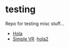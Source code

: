 # testing
Repo for testing misc stuff...

* [Hola](hola.html)
* [Simple VR](simplevr.html)
·[hola2](hola2.html)
